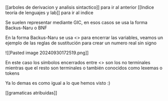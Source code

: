 [[arboles de derivacion y analisis sintactico]] para ir al anterior 
[[Indice teoría de lenguajes y lab]] para ir al indice 


Se suelen representar mediante GIC, en esos casos se usa la forma Backus-Naru o BNF

En la forma Backus-Naru se usa <> para encerrar las variables, veamos un ejemplo de las reglas de sustitución para crear un numero real sin signo 

![[Pasted image 20240930172519.png]]

En este caso los símbolos encerrados entre <> son los no terminales mientras que el resto son terminales o también conocidos como lexemas o tokens

Ya lo demas es como igual a lo que hemos visto :) 

[[gramaticas atribuidas]]